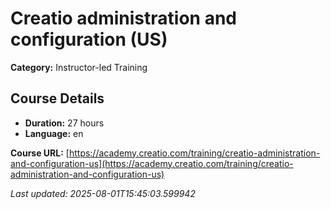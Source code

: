 # Creatio administration and configuration (US)

**Category:** Instructor-led Training

## Course Details

- **Duration:** 27 hours
- **Language:** en

**Course URL:** [https://academy.creatio.com/training/creatio-administration-and-configuration-us](https://academy.creatio.com/training/creatio-administration-and-configuration-us)

*Last updated: 2025-08-01T15:45:03.599942*
